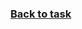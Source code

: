 ### [Back to task](../../../../../../../main/java/net/oleksin/kata/kyu6/simpleencryptionalternatingsplit)